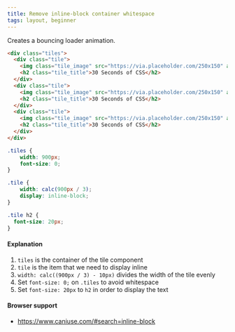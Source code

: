 ```yaml
---
title: Remove inline-block container whitespace
tags: layout, beginner
---
```


Creates a bouncing loader animation.

```html
<div class="tiles">
  <div class="tile">
    <img class="tile_image" src="https://via.placeholder.com/250x150" alt="placeholder" >
    <h2 class="tile_title">30 Seconds of CSS</h2>
  </div>
  <div class="tile">
    <img class="tile_image" src="https://via.placeholder.com/250x150" alt="placeholder" >
    <h2 class="tile_title">30 Seconds of CSS</h2>
  </div>
  <div class="tile">
    <img class="tile_image" src="https://via.placeholder.com/250x150" alt="placeholder" >
    <h2 class="tile_title">30 Seconds of CSS</h2>
  </div>
</div>
```

```css
.tiles {
    width: 900px;
    font-size: 0;
}

.tile {
    width: calc(900px / 3);
    display: inline-block;
}

.tile h2 {
  font-size: 20px;
}
```

#### Explanation

1. `tiles` is the container of the tile component
2. `tile` is the item that we need to display inline
3. `width: calc((900px / 3) - 10px)` divides the width of the tile evenly
4. Set `font-size: 0;` on `.tiles` to avoid whitespace 
5. Set `font-size: 20px` to `h2` in order to display the text

#### Browser support

- https://www.caniuse.com/#search=inline-block
